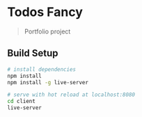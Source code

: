 # Todos Fancy

> Portfolio project

## Build Setup

``` bash
# install dependencies
npm install
npm install -g live-server

# serve with hot reload at localhost:8080
cd client
live-server
